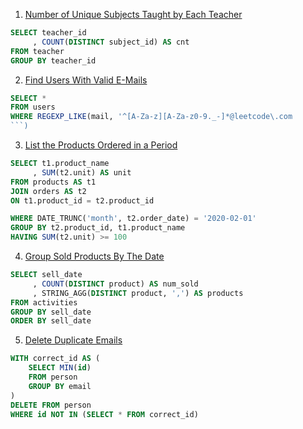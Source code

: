 1. [Number of Unique Subjects Taught by Each Teacher](https://leetcode.com/problems/number-of-unique-subjects-taught-by-each-teacher/description/)

```sql
SELECT teacher_id
     , COUNT(DISTINCT subject_id) AS cnt
FROM teacher
GROUP BY teacher_id
```

2. [Find Users With Valid E-Mails](https://leetcode.com/problems/find-users-with-valid-e-mails/description/)

```sql
SELECT *
FROM users
WHERE REGEXP_LIKE(mail, '^[A-Za-z][A-Za-z0-9._-]*@leetcode\.com
```)
```

3. [List the Products Ordered in a Period](https://leetcode.com/problems/list-the-products-ordered-in-a-period/description/)

```sql
SELECT t1.product_name
     , SUM(t2.unit) AS unit
FROM products AS t1
JOIN orders AS t2
ON t1.product_id = t2.product_id

WHERE DATE_TRUNC('month', t2.order_date) = '2020-02-01'
GROUP BY t2.product_id, t1.product_name
HAVING SUM(t2.unit) >= 100
```

4. [Group Sold Products By The Date](https://leetcode.com/problems/group-sold-products-by-the-date/description/)

```sql
SELECT sell_date
     , COUNT(DISTINCT product) AS num_sold
     , STRING_AGG(DISTINCT product, ',') AS products
FROM activities
GROUP BY sell_date
ORDER BY sell_date
```

5. [Delete Duplicate Emails](https://leetcode.com/problems/delete-duplicate-emails/description/)

```sql
WITH correct_id AS (
    SELECT MIN(id)
    FROM person
    GROUP BY email
)
DELETE FROM person
WHERE id NOT IN (SELECT * FROM correct_id)
```
